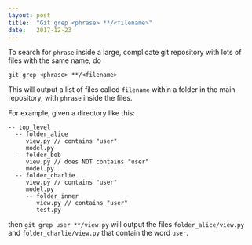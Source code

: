 ```yaml
---
layout: post
title:  "Git grep <phrase> **/<filename>"
date:   2017-12-23
---
```


To search for `phrase` inside a large, complicate git repository with lots of files
with the same name, do 
```
git grep <phrase> **/<filename>
```

This will output a list of files called `filename` within a folder 
in the main repository, with `phrase` inside the files.

For example, given a directory like this:
```
-- top_level
  -- folder_alice
     view.py // contains "user"
     model.py
  -- folder_bob
     view.py // does NOT contains "user"
     model.py
  -- folder_charlie
     view.py // contains "user"
     model.py
     -- folder_inner
        view.py // contains "user"
        test.py
```

then `git grep user **/view.py` will output the files
`folder_alice/view.py` and `folder_charlie/view.py`
that contain the word `user`.



